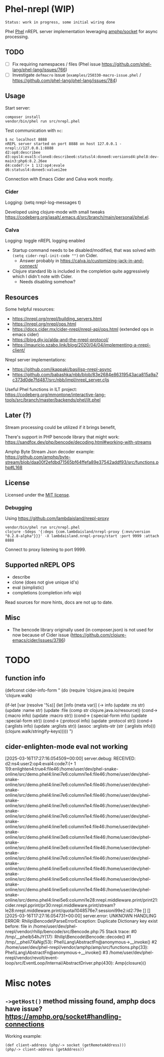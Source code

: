 # Phel-nrepl (WIP)

`Status: work in progress, some initial wiring done`

Phel [Phel](https://phel-lang.org/) nREPL server implementation leveraging [amphp/socket](https://amphp.org/socket) for async processing.

## TODO

- [ ] Fix requiring namespaces / files (Phel issue https://github.com/phel-lang/phel-lang/issues/766)
- [ ] Investigate `defmacro` issue (`examples/250330-macro-issue.phel` / https://github.com/phel-lang/phel-lang/issues/784)

## Usage

Start server:
```
composer install
vendor/bin/phel run src/nrepl.phel
```

Test communication with `nc`:
```
$ nc localhost 8888
nREPL server started on port 8888 on host 127.0.0.1 - nrepl://127.0.0.1:8888
d2:op8:describee
d3:opsl4:eval5:clone8:describee6:statusl4:donee8:versionsd4:phel8:dev-main3:php6:8.2.26ee
d4:code7:(+ 1 1)2:op4:evale
d6:statusl4:donee5:valuei2ee
```

Connection with Emacs Cider and Calva work mostly.

### Cider
Logging: (setq nrepl-log-messages t)

Developed using clojure-mode with small tweaks https://codeberg.org/jasalt/.emacs.d/src/branch/main/personal/phel.el.

### Calva
Logging: toggle nREPL logging enabled

- Startup command needs to be disabled/modified, that was solved with `(setq cider-repl-init-code "")` on Cider.
  - Answer probably in https://calva.io/customizing-jack-in-and-connect/
- Clojure standard lib is included in the completion quite aggressively which I didn't note with Cider.
  - Needs disabling somehow?


## Resources
Some helpful resources:

- https://nrepl.org/nrepl/building_servers.html
- https://nrepl.org/nrepl/ops.html
- https://docs.cider.mx/cider-nrepl/nrepl-api/ops.html (extended ops in emacs cider)
- https://blog.djy.io/alda-and-the-nrepl-protocol/
- https://mauricio.szabo.link/blog/2020/04/04/implementing-a-nrepl-client/

Nrepl server implementations:
- https://github.com/ikappaki/basilisp-nrepl-async
- https://github.com/babashka/nbb/blob/83e2684e86319543aca815a9a7c373d0de7fd487/src/nbb/impl/nrepl_server.cljs

Useful Phel functions in ILT project: https://codeberg.org/mmontone/interactive-lang-tools/src/branch/master/backends/phel/ilt.phel

## Later (?)
  Stream processing could be utilized if it brings benefit,

  There's support in PHP bencode library that might work:
  https://sandfox.dev/php/bencode/decoding.html#working-with-streams

  Amphp Byte Stream Json decoder example:
  https://github.com/amphp/byte-stream/blob/daa00f2efdbd71565bf64ffefa89e37542addf93/src/functions.php#L168

## License

Licensed under the [MIT license](https://opensource.org/licenses/MIT).


### Debugging

Using https://github.com/lambdaisland/nrepl-proxy
```
vendor/bin/phel run src/nrepl.phel
clojure -Sdeps '{:deps {com.lambdaisland/nrepl-proxy {:mvn/version "0.2.8-alpha"}}}' -X lambdaisland.nrepl-proxy/start :port 9999 :attach 8888
```

Connect to proxy listening to port 9999.

## Supported nREPL OPS
- describe
- clone (does not give unique id's)
- eval (simplistic)
- completions (completion info wip)

Read sources for more hints, docs are not up to date.

## Misc

- The bencode library originally used (in composer.json) is not used for now because of Cider issue (https://github.com/clojure-emacs/cider/issues/3786)


# TODO
## function info
(defconst cider-info-form "
(do
  (require 'clojure.java.io)
  (require 'clojure.walk)

  (if-let [var (resolve '%s)]
    (let [info (meta var)]
      (-> info
          (update :ns str)
          (update :name str)
          (update :file (comp str clojure.java.io/resource))
          (cond-> (:macro info) (update :macro str))
          (cond-> (:special-form info) (update :special-form str))
          (cond-> (:protocol info) (update :protocol str))
          (cond-> (:arglists info) (update :arglists str))
          (assoc :arglists-str (str (:arglists info)))
          (clojure.walk/stringify-keys)))))
")

## cider-enlighten-mode eval not working
[2025-03-16T17:27:16.054509+00:00] server.debug: RECEIVED: d2:ns4:user2:op4:eval4:code7:(+ 1 1)9:enlighten4:true4:file46:/home/user/dev/phel-snake-online/src/demo.phel4:linei7e6:columni1e4:file46:/home/user/dev/phel-snake-online/src/demo.phel4:linei7e6:columni1e4:file46:/home/user/dev/phel-snake-online/src/demo.phel4:linei7e6:columni1e4:file46:/home/user/dev/phel-snake-online/src/demo.phel4:linei7e6:columni1e4:file46:/home/user/dev/phel-snake-online/src/demo.phel4:linei7e6:columni1e4:file46:/home/user/dev/phel-snake-online/src/demo.phel4:linei1e6:columni1e4:file46:/home/user/dev/phel-snake-online/src/demo.phel4:linei3e6:columni1e4:file46:/home/user/dev/phel-snake-online/src/demo.phel4:linei3e6:columni1e4:file46:/home/user/dev/phel-snake-online/src/demo.phel4:linei7e6:columni1e4:file46:/home/user/dev/phel-snake-online/src/demo.phel4:linei5e6:columni1e4:file46:/home/user/dev/phel-snake-online/src/demo.phel4:linei5e6:columni1e4:file46:/home/user/dev/phel-snake-online/src/demo.phel4:linei5e6:columni1e4:file46:/home/user/dev/phel-snake-online/src/demo.phel4:linei5e6:columni1e28:nrepl.middleware.print/print21:cider.nrepl.pprint/pr30:nrepl.middleware.print/stream?le28:nrepl.middleware.print/quotai1048576e7:sessioni99e2:id2:79e [] []
[2025-03-16T17:27:16.054731+00:00] server.error: UNKNOWN HANDLING ERROR: Rhilip\Bencode\ParseErrorException: Duplicate Dictionary key exist before: file in /home/user/dev/phel-nrepl/vendor/rhilip/bencode/src/Bencode.php:75 Stack trace: #0 /tmp/__phelb54hJY(17): Rhilip\Bencode\Bencode::decode() #1 /tmp/__pheli7XaNg(53): Phel\Lang\AbstractFn@anonymous->__invoke() #2 /home/user/dev/phel-nrepl/vendor/amphp/amp/src/functions.php(33): Phel\Lang\AbstractFn@anonymous->__invoke() #3 /home/user/dev/phel-nrepl/vendor/revolt/event-loop/src/EventLoop/Internal/AbstractDriver.php(430): Amp\{closure}()

# Misc notes
## `->getHost()` method missing found, amphp docs have issue? https://amphp.org/socket#handling-connections
Working example:
```
(def client-address (php/-> socket (getRemoteAddress)))
(php/-> client-address (getAddress))
```
